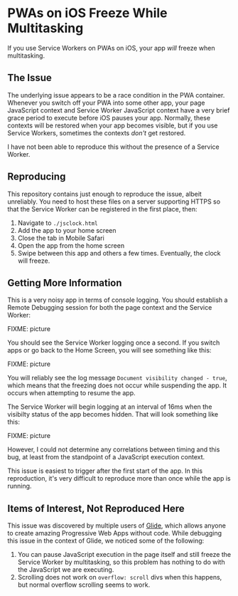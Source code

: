 PWAs on iOS Freeze While Multitasking
=====================================

If you use Service Workers on PWAs on iOS, your app _will_ freeze when multitasking.

The Issue
---------

The underlying issue appears to be a race condition in the PWA container. Whenever
you switch off your PWA into some other app, your page JavaScript context and Service
Worker JavaScript context have a very brief grace period to execute before iOS pauses
your app. Normally, these contexts will be restored when your app becomes visible,
but if you use Service Workers, sometimes the contexts _don't_ get restored.

I have not been able to reproduce this without the presence of a Service Worker.

Reproducing
-----------

This repository contains just enough to reproduce the issue, albeit unreliably.
You need to host these files on a server supporting HTTPS so that the Service Worker
can be registered in the first place, then:

1. Navigate to `./jsclock.html`
2. Add the app to your home screen
3. Close the tab in Mobile Safari
4. Open the app from the home screen
5. Swipe between this app and others a few times. Eventually, the clock will freeze.

Getting More Information
------------------------

This is a very noisy app in terms of console logging. You should establish a Remote Debugging
session for both the page context and the Service Worker:

FIXME: picture

You should see the Service Worker logging once a second. If you switch apps or go back to the
Home Screen, you will see something like this:

FIXME: picture

You will reliably see the log message `Document visibility changed - true`, which means that 
the freezing does not occur while suspending the app. It occurs when attempting to resume the app.

The Service Worker will begin logging at an interval of 16ms when the visibilty status of the
app becomes hidden. That will look something like this:

FIXME: picture

However, I could not determine any correlations between timing and this bug, at least from the
standpoint of a JavaScript execution context.

This issue is easiest to trigger after the first start of the app. In this reproduction, it's
very difficult to reproduce more than once while the app is running.

Items of Interest, Not Reproduced Here
--------------------------------------

This issue was discovered by multiple users of [Glide](https://www.glideapps.com), which
allows anyone to create amazing Progressive Web Apps without code. While debugging this
issue in the context of Glide, we noticed some of the following:

1. You can pause JavaScript execution in the page itself and still freeze the Service Worker
   by multitasking, so this problem has nothing to do with the JavaScript we are executing.
2. Scrolling does not work on `overflow: scroll` divs when this happens, but normal overflow
   scrolling seems to work.

